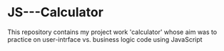 # JS---Calculator
This repository contains my project work 'calculator' whose aim was to practice on user-intrface vs. business logic code using JavaScript
